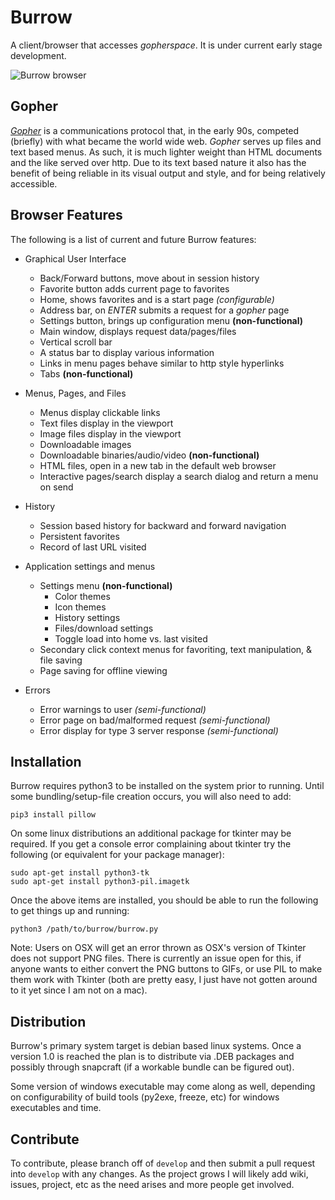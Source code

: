 # Burrow
A client/browser that accesses _gopherspace_. It is under current early stage development.

 ![Burrow browser](http://brianmevans.com/files/burrow_01.png "Burrow v0.1.8 main window")

## Gopher
[_Gopher_](https://en.wikipedia.org/wiki/Gopher_(protocol)) is a communications protocol that, in the early 90s, competed (briefly) with what became the world wide web. _Gopher_ serves up files and text based menus. As such, it is much lighter weight than HTML documents and the like served over http. Due to its text based nature it also has the benefit of being reliable in its visual output and style, and for being relatively accessible. 

## Browser Features
The following is a list of current and future Burrow features:

- Graphical User Interface
    - Back/Forward buttons, move about in session history
    - Favorite button adds current page to favorites
    - Home, shows favorites and is a start page _(configurable)_
    - Address bar, on _ENTER_ submits a request for a _gopher_ page
    - Settings button, brings up configuration menu __(non-functional)__
    - Main window, displays request data/pages/files
    - Vertical scroll bar
    - A status bar to display various information
    - Links in menu pages behave similar to http style hyperlinks
    - Tabs __(non-functional)__

- Menus, Pages, and Files
    - Menus display clickable links
    - Text files display in the viewport
    - Image files display in the viewport
    - Downloadable images
    - Downloadable binaries/audio/video __(non-functional)__
    - HTML files, open in a new tab in the default web browser
    - Interactive pages/search display a search dialog and return a menu on send

- History
    - Session based history for backward and forward navigation
    - Persistent favorites
    - Record of last URL visited

- Application settings and menus
    - Settings menu __(non-functional)__
        - Color themes
        - Icon themes
        - History settings
        - Files/download settings
        - Toggle load into home vs. last visited
    - Secondary click context menus for favoriting, text manipulation, & file saving
    - Page saving for offline viewing
    
- Errors
    - Error warnings to user _(semi-functional)_
    - Error page on bad/malformed request _(semi-functional)_
    - Error display for type 3 server response _(semi-functional)_


## Installation

Burrow requires python3 to be installed on the system prior to running.
Until some bundling/setup-file creation occurs, you will also need to add:
    
    pip3 install pillow
    

On some linux distributions an additional package for tkinter may be required.
If you get a console error complaining about tkinter try the following (or equivalent for your package manager):

    sudo apt-get install python3-tk
    sudo apt-get install python3-pil.imagetk
    
Once the above items are installed, you should be able to run the following to get things up and running:
    
    python3 /path/to/burrow/burrow.py

Note: Users on OSX will get an error thrown as OSX's version of Tkinter does not support PNG files. There is currently an issue open for this, if anyone wants to either convert the PNG buttons to GIFs, or use PIL to make them work with Tkinter (both are pretty easy, I just have not gotten around to it yet since I am not on a mac).
    

## Distribution

Burrow's primary system target is debian based linux systems. Once a version 1.0 is reached the plan is to distribute via .DEB packages and possibly through snapcraft (if a workable bundle can be figured out).

Some version of windows executable may come along as well, depending on configurability of build tools (py2exe, freeze, etc) for windows executables and time.


## Contribute

To contribute, please branch off of `develop` and then submit a pull request into `develop` with any changes. As the project grows I will likely add wiki, issues, project, etc as the need arises and more people get involved.
